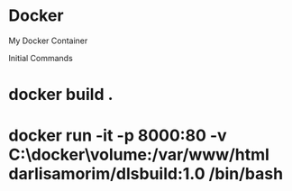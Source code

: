 # Docker
My Docker Container


Initial Commands

# docker build .
# docker run -it -p 8000:80 -v C:\docker\volume:/var/www/html darlisamorim/dlsbuild:1.0 /bin/bash
